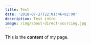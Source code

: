 ```yaml
---
title: Test
date: '2018-07-27T22:01:46+02:00'
description: Test intro
image: /img/about-direct-sourcing.jpg
---
```

This is the **content** of my page.
